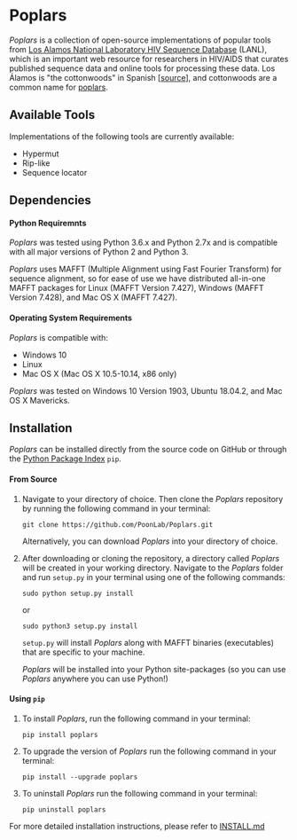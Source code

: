 # Poplars

*Poplars* is a collection of open-source implementations of popular tools from [Los Alamos National Laboratory HIV Sequence Database](https://www.hiv.lanl.gov/content/sequence/HIV/mainpage.html) (LANL), which is an important web resource for researchers in HIV/AIDS that curates published sequence data and online tools for processing these data.  Los &Aacute;lamos is "the cottonwoods" in Spanish [[source](https://books.google.ca/books?id=p3fMJnT1gx0C&lpg=PP1&pg=PA208#v=onepage&q=alamos&f=false)], and cottonwoods are a common name for [poplars](https://en.wikipedia.org/wiki/Populus).

## Available Tools 

Implementations of the following tools are currently available:
* Hypermut
* Rip-like
* Sequence locator 

## Dependencies 

#### Python Requiremnts 
*Poplars* was tested using Python 3.6.x and Python 2.7x and is compatible with all major versions of Python 2 and Python 3.

*Poplars* uses MAFFT (Multiple Alignment using Fast Fourier Transform) for sequence alignment, so for ease of use we have distributed all-in-one MAFFT packages for Linux (MAFFT Version 7.427), Windows  (MAFFT Version 7.428), and Mac OS X (MAFFT 7.427). 

#### Operating System Requirements 
*Poplars* is compatible with:
* Windows 10
* Linux 
* Mac OS X (Mac OS X 10.5-10.14, x86 only)

*Poplars* was tested on Windows 10 Version 1903, Ubuntu 18.04.2, and Mac OS X Mavericks.

## Installation 
*Poplars* can be installed directly from the source code on GitHub or through the [Python Package Index](https://pypi.org/) `pip`. 

#### From Source 
1. Navigate to your directory of choice. Then clone the *Poplars* repository by running the following command in your terminal:
    ```commandline
    git clone https://github.com/PoonLab/Poplars.git
    ``` 
    Alternatively, you can download *Poplars* into your directory of choice.  

2. After downloading or cloning the repository, a directory called *Poplars* will be created in your working directory. Navigate to the *Poplars* folder and run `setup.py` in your terminal using one of the following commands: 
    ```commandline
    sudo python setup.py install 
    ```
    or 
    ```commandline
    sudo python3 setup.py install
    ```

    `setup.py` will install *Poplars* along with MAFFT binaries (executables) that are specific to your machine. 
    
    *Poplars* will be installed into your Python site-packages (so you can use *Poplars* anywhere you can use Python!)

#### Using `pip` 
1. To install *Poplars*, run the following command in your terminal:
    ```commandline
    pip install poplars
    ```
2. To upgrade the version of *Poplars* run the following command in your terminal:
    ```commandline
    pip install --upgrade poplars
    ```
3. To uninstall *Poplars* run the following command in your terminal:
    ```commandline
    pip uninstall poplars
    ```

For more detailed installation instructions, please refer to [INSTALL.md]()
